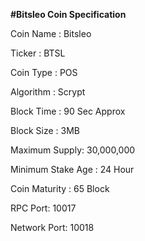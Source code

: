 <b>#Bitsleo Coin Specification</b>

Coin Name : Bitsleo

Ticker : BTSL

Coin Type : POS 

Algorithm : Scrypt

Block Time : 90 Sec Approx

Block Size : 3MB 
 
Maximum Supply: 30,000,000

Minimum Stake Age : 24 Hour

Coin Maturity : 65 Block

RPC Port: 10017

Network Port: 10018
